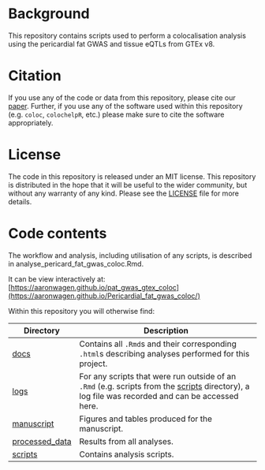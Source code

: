 
<!-- README.md is generated from README.Rmd. Please edit that file -->

# Background

This repository contains scripts used to perform a colocalisation
analysis using the pericardial fat GWAS and tissue eQTLs from GTEx v8.

# Citation

If you use any of the code or data from this repository, please cite our
[paper](). Further, if you use any of the software used within this
repository (e.g. `coloc`, `colochelpR`, etc.) please make sure to cite
the software appropriately.

# License

The code in this repository is released under an MIT license. This
repository is distributed in the hope that it will be useful to the
wider community, but without any warranty of any kind. Please see the
[LICENSE](LICENSE) file for more details.

# Code contents

The workflow and analysis, including utilisation of any scripts, is
described in analyse_pericard_fat_gwas_coloc.Rmd.

It can be view interactively at:
[https://aaronwagen.github.io/pat_gwas_gtex_coloc](https://aaronwagen.github.io/Pericardial_fat_gwas_coloc/)

Within this repository you will otherwise find:

| Directory                        | Description                                                                                                                                                |
|----------------------------------|------------------------------------------------------------------------------------------------------------------------------------------------------------|
| [docs](docs)                     | Contains all `.Rmd`s and their corresponding `.html`s describing analyses performed for this project.                                                      |
| [logs](logs)                     | For any scripts that were run outside of an `.Rmd` (e.g. scripts from the [scripts](scripts) directory), a log file was recorded and can be accessed here. |
| [manuscript](manuscript)         | Figures and tables produced for the manuscript.                                                                                                            |
| [processed_data](processed_data) | Results from all analyses.                                                                                                                                 |
| [scripts](scripts)               | Contains analysis scripts.                                                                                                                                 |
